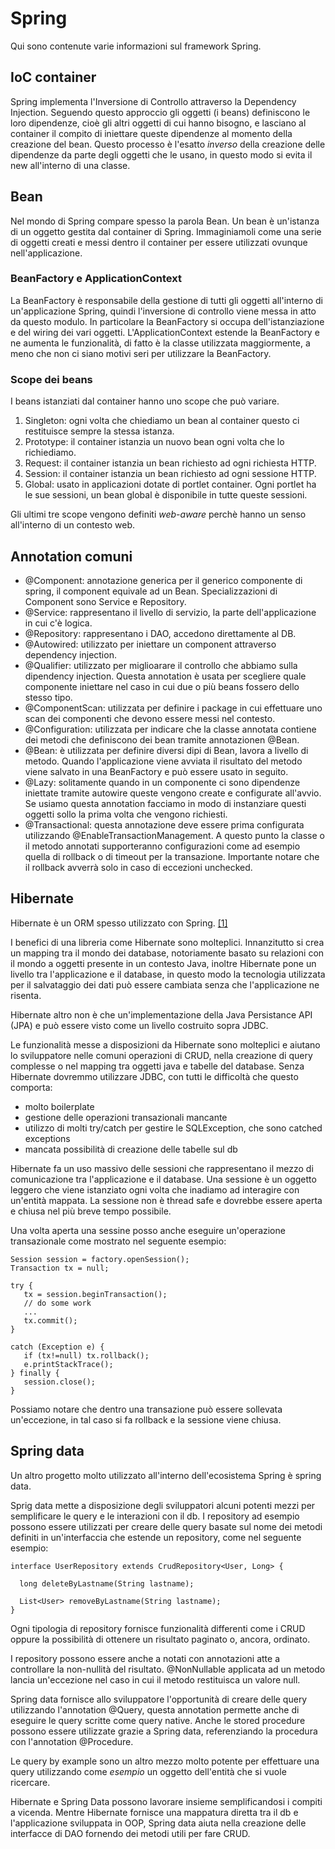 # Spring

Qui sono contenute varie informazioni sul framework Spring.

## IoC container

Spring implementa l'Inversione di Controllo attraverso la Dependency Injection. Seguendo questo approccio gli oggetti (i beans) definiscono le loro dipendenze, cioè gli altri oggetti di cui hanno bisogno, e lasciano al container il compito di iniettare queste dipendenze al momento della creazione del bean. Questo processo è l'esatto _inverso_ della creazione delle dipendenze da parte degli oggetti che le usano, in questo modo si evita il new all'interno di una classe.

## Bean

Nel mondo di Spring compare spesso la parola Bean. Un bean è un'istanza di un oggetto gestita dal container di Spring. Immaginiamoli come una serie di oggetti creati e messi dentro il container per essere utilizzati ovunque nell'applicazione.

### BeanFactory e ApplicationContext

La BeanFactory è responsabile della gestione di tutti gli oggetti all'interno di un'applicazione Spring, quindi l'inversione di controllo viene messa in atto da questo modulo. In particolare la BeanFactory si occupa dell'istanziazione e del wiring dei vari oggetti. L'ApplicationContext estende la BeanFactory e ne aumenta le funzionalità, di fatto è la classe utilizzata maggiormente, a meno che non ci siano motivi seri per utilizzare la BeanFactory.

### Scope dei beans

I beans istanziati dal container hanno uno scope che può variare.

1. Singleton: ogni volta che chiediamo un bean al container questo ci restituisce sempre la stessa istanza.
2. Prototype: il container istanzia un nuovo bean ogni volta che lo richiediamo.
3. Request: il container istanzia un bean richiesto ad ogni richiesta HTTP.
4. Session: il container istanzia un bean richiesto ad ogni sessione HTTP.
5. Global: usato in applicazioni dotate di portlet container. Ogni portlet ha le sue sessioni, un bean global è disponibile in tutte queste sessioni.

Gli ultimi tre scope vengono definiti _web-aware_ perchè hanno un senso all'interno di un contesto web.

## Annotation comuni

 - @Component: annotazione generica per il generico componente di spring, il component equivale ad un Bean. Specializzazioni di Component sono Service e Repository.
 - @Service: rappresentano il livello di servizio, la parte dell'applicazione in cui c'è logica.
 - @Repository: rappresentano i DAO, accedono direttamente al DB.
 - @Autowired: utilizzato per iniettare un component attraverso dependency injection.
 - @Qualifier: utilizzato per miglioarare il controllo che abbiamo sulla dipendency injection. Questa annotation è usata per scegliere quale componente iniettare nel caso in cui due o più beans fossero dello stesso tipo.
 - @ComponentScan: utilizzata per definire i package in cui effettuare uno scan dei componenti che devono essere messi nel contesto.
 - @Configuration: utilizzata per indicare che la classe annotata contiene dei metodi che definiscono dei bean tramite annotazionen @Bean.
 - @Bean: è utilizzata per definire diversi dipi di Bean, lavora a livello di metodo. Quando l'applicazione viene avviata il risultato del metodo viene salvato in una BeanFactory e può essere usato in seguito.
 - @Lazy: solitamente quando in un componente ci sono dipendenze iniettate tramite autowire queste vengono create e configurate all'avvio. Se usiamo questa annotation facciamo in modo di instanziare questi oggetti sollo la prima volta che vengono richiesti.
 - @Transactional: questa annotazione deve essere prima configurata utilizzando @EnableTransactionManagement. A questo punto la classe o il metodo annotati supporteranno configurazioni come ad esempio quella di rollback o di timeout per la transazione. Importante notare che il rollback avverrà solo in caso di eccezioni unchecked.

## Hibernate

Hibernate è un ORM spesso utilizzato con Spring. [[1]](https://www.journaldev.com/3633/hibernate-interview-questions-and-answers)

I benefici di una libreria come Hibernate sono molteplici. Innanzitutto si crea un mapping tra il mondo dei database, notoriamente basato su relazioni con il mondo a oggetti presente in un contesto Java, inoltre Hibernate pone un livello tra l'applicazione e il database, in questo modo la tecnologia utilizzata per il salvataggio dei dati può essere cambiata senza che l'applicazione ne risenta.

Hibernate altro non è che un'implementazione della Java Persistance API (JPA) e può essere visto come un livello costruito sopra JDBC. 

Le funzionalità messe a disposizioni da Hibernate sono molteplici e aiutano lo sviluppatore nelle comuni operazioni di CRUD, nella creazione di query complesse o nel mapping tra oggetti java e tabelle del database.
Senza Hibernate dovremmo utilizzare JDBC, con tutti le difficoltà che questo comporta: 

 - molto boilerplate
 - gestione delle operazioni transazionali mancante
 - utilizzo di molti try/catch per gestire le SQLException, che sono catched exceptions
 - mancata possibilità di creazione delle tabelle sul db

Hibernate fa un uso massivo delle sessioni che rappresentano il mezzo di comunicazione tra l'applicazione e il database. Una sessione è un oggetto leggero che viene istanziato ogni volta che inadiamo ad interagire con un'entità mappata. La sessione non è thread safe e dovrebbe essere aperta e chiusa nel più breve tempo possibile.

Una volta aperta una sessine posso anche eseguire un'operazione transazionale come mostrato nel seguente esempio:

```
Session session = factory.openSession();
Transaction tx = null;

try {
   tx = session.beginTransaction();
   // do some work
   ...
   tx.commit();
}

catch (Exception e) {
   if (tx!=null) tx.rollback();
   e.printStackTrace(); 
} finally {
   session.close();
}
```

Possiamo notare che dentro una transazione può essere sollevata un'eccezione, in tal caso si fa rollback e la sessione viene chiusa.

## Spring data

Un altro progetto molto utilizzato all'interno dell'ecosistema Spring è spring data.

Sprig data mette a disposizione degli sviluppatori alcuni potenti mezzi per semplificare le query e le interazioni con il db. I repository ad esempio possono essere utilizzati per creare delle query basate sul nome dei metodi definiti in un'interfaccia che estende un repository, come nel seguente esempio:

```
interface UserRepository extends CrudRepository<User, Long> {

  long deleteByLastname(String lastname);

  List<User> removeByLastname(String lastname);
}

```

Ogni tipologia di repository fornisce funzionalità differenti come i CRUD oppure la possibilità di ottenere un risultato paginato o, ancora, ordinato.

I repository possono essere anche a notati con annotazioni atte a controllare la non-nullità del risultato. @NonNullable applicata ad un metodo lancia un'eccezione nel caso in cui il metodo restituisca un valore null.

Spring data fornisce allo sviluppatore l'opportunità di creare delle query utilizzando l'annotation @Query, questa annotation permette anche di eseguire le query scritte come query native.
Anche le stored procedure possono essere utilizzate grazie a Spring data, referenziando la procedura con l'annotation @Procedure.

Le query by example sono un altro mezzo molto potente per effettuare una query utilizzando come _esempio_ un oggetto dell'entità che si vuole ricercare.

Hibernate e Spring Data possono lavorare insieme semplificandosi i compiti a vicenda. Mentre Hibernate fornisce una mappatura diretta tra il db e l'applicazione sviluppata in OOP, Spring data aiuta nella creazione delle interfacce di DAO fornendo dei metodi utili per fare CRUD.
